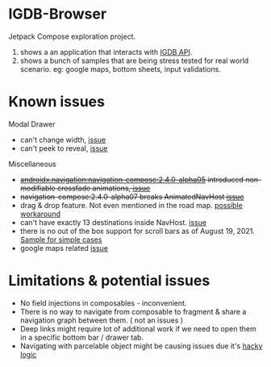 # IGDB-Browser
Jetpack Compose exploration project.
1) shows a an application that interacts with [IGDB API](https://api-docs.igdb.com/#about).
2) shows a bunch of samples that are being stress tested for real world scenario. eg: google maps, bottom sheets, input validations.


# Known issues

Modal Drawer
- can't change width, [issue](https://issuetracker.google.com/issues/190879368)
- can't peek to reveal, [issue](https://issuetracker.google.com/issues/167408603)


Miscellaneous
- ~~[androidx.navigation:navigation-compose:2.4.0-alpha05](https://developer.android.com/jetpack/androidx/releases/navigation#2.4.0-alpha05) introduced non-modifiable crossfade animations, [issue](https://issuetracker.google.com/issues/172112072)~~
- ~~navigation-compose:2.4.0-alpha07 breaks AnimatedNavHost [issue](https://github.com/google/accompanist/issues/670)~~
- drag & drop feature. Not even mentioned in the road map. [possible workaround](https://stackoverflow.com/questions/64913067/reorder-lazycolumn-items-with-drag-drop)
- can't have exactly 13 destinations inside NavHost. [issue](https://issuetracker.google.com/issues/195752907)
- there is no out of the box support for scroll bars as of August 19, 2021. [Sample for simple cases](https://stackoverflow.com/questions/66341823/jetpack-compose-scrollbars/68056586#68056586)
- google maps related [issue](https://github.com/googlemaps/android-maps-utils/issues/949)

# Limitations & potential issues
- No field injections in composables - inconvenient.
- There is no way to navigate from composable to fragment & share a navigation graph between them. ( not an issues )
- Deep links might require lot of additional work if we need to open them in a specific bottom bar / drawer tab.
- Navigating with parcelable object might be causing issues due it's [hacky logic](https://github.com/Skyyo/IGDB-Browser/blob/e4279d7cecb50aca32aacdc712f9ed2fdd11aade/app/src/main/java/com/skyyo/igdbbrowser/extensions/NavControllerExtensions.kt#L48-L57)
